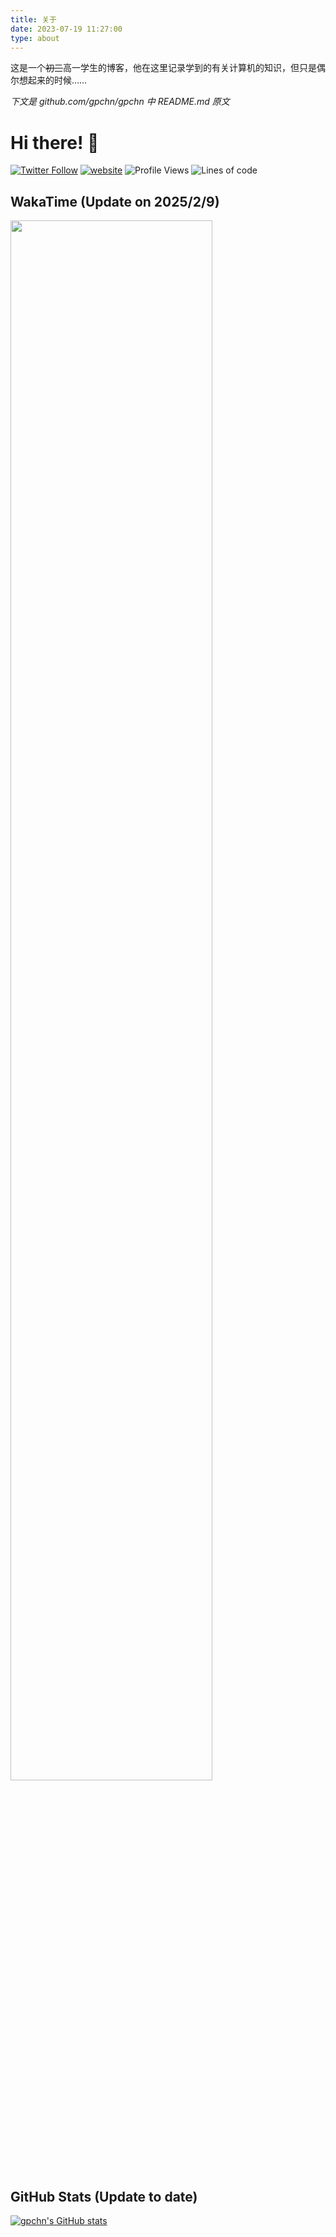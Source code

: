 ```yaml
---
title: 关于
date: 2023-07-19 11:27:00
type: about
---
```


这是一个~~初三~~高一学生的博客，他在这里记录学到的有关计算机的知识，但只是偶尔想起来的时候……

*下文是 github.com/gpchn/gpchn 中 README.md 原文*

# Hi there! 👋

[![Twitter Follow](https://img.shields.io/twitter/follow/gpchn?label=Follow)](https://twitter.com/intent/follow?screen_name=gpchn)
[![website](https://img.shields.io/badge/Website-46a2f1.svg?&style=flat-square&logo=Google-Chrome&logoColor=white&link=https://gpchn.252123.xyz/)](https://gpchn.252123.xyz/)
![Profile Views](http://img.shields.io/badge/Profile%20Views-878-blue)
![Lines of code](https://img.shields.io/badge/From%20Hello%20World%20I%27ve%20Written-6.8%20million%20lines%20of%20code-blue)

## WakaTime (Update on 2025/2/9)

<a href="https://wakatime.com/"><img src="https://wakatime.com/share/@d2b815da-b0b0-4453-9ce9-a2180d4af304/7db20e75-a755-4841-aff1-ca11b9fb01db.svg" width=80% /></a>

## GitHub Stats (Update to date)

[![gpchn's GitHub stats](https://github-readme-stats.vercel.app/api?username=gpchn)](https://github.com/anuraghazra/github-readme-stats)
